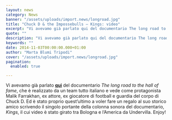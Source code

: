 ```yaml
---
layout: news
category: News
banner: "/assets/uploads/import.news/longroad.jpg"
title: "Chuck D & the Impossebulls – Kings: video"
excerpt: "Vi avevamo già parlato qui del documentario The long road to the hall of fame, che è realizzato da un team tutto italiano e vede come protagonista Malik Farrakhan, ex attore, ex giocatore di football e guardia del corpo di Chuck D. Ed è stato proprio quest’ultimo a voler fare un regalo al suo storico [&hellip"
quote: ""
description: "Vi avevamo già parlato qui del documentario The long road to the hall of fame, che è realizzato da un team tutto italiano e vede come protagonista Malik Farrakhan, ex attore, ex giocatore di football e guardia del corpo di Chuck D. Ed è stato proprio quest’ultimo a voler fare un regalo al suo storico [&hellip"
keywords: ""
date: 2014-11-03T00:00:00.000+01:00
author: "Marta Blumi Tripodi"
cover: "/assets/uploads/import.news/longroad.jpg"
pagination:
  enabled: true

---
```


[](https://hotmc.com/wp-content/uploads/2013/12/longroad.jpg)

Vi avevamo già parlato [**qui**](https://hotmc.com/the-long-road-to-the-hall-of-fame-un-documentario-da-vedere-e-sostenere/ "http://hotmc.com/the-long-road-to-the-hall-of-fame-un-documentario-da-vedere-e-sostenere/") del documentario _The long road to the hall of fame_, che è realizzato da un team tutto italiano e vede come protagonista Malik Farrakhan, ex attore, ex giocatore di football e guardia del corpo di Chuck D. Ed è stato proprio quest’ultimo a voler fare un regalo al suo storico amico scrivendo il singolo portante della colonna sonora del documentario, _Kings_, il cui video è stato girato tra Bologna e l’America da Undervilla. Enjoy!